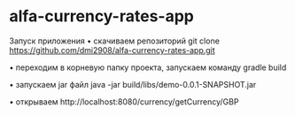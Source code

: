 # alfa-currency-rates-app
Запуск приложения
• скачиваем репозиторий
git clone https://github.com/dmi2908/alfa-currency-rates-app.git

• переходим в корневую папку проекта, запускаем команду
gradle build

• запускаем jar файл
java -jar build/libs/demo-0.0.1-SNAPSHOT.jar

• открываем http://localhost:8080/currency/getCurrency/GBP
